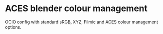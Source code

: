 # ACES blender colour management
 OCIO config with standard sRGB, XYZ, Filmic and ACES colour management options.
